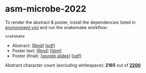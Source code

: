
<!-- README.md is generated from README.Rmd. Please edit that file -->

# asm-microbe-2022

<!-- badges: start -->
<!-- badges: end -->

To render the abstract & poster, install the dependencies listed in
[environment.yml](environment.yml) and run the snakemake workflow:

``` bash
snakemake
```

-   Abstract: \[[Rmd](abstract.Rmd)\]
    \[[pdf](https://sovacool.dev/asm-microbe-2022/abstract.pdf)\]
-   Poster text: \[[Rmd](poster.Rmd)\]
    \[[html](https://sovacool.dev/asm-microbe-2022/poster.html)\]
-   Poster (final): \[[google
    slides](https://docs.google.com/presentation/d/15YYwOqDP8gjhGizGFcxNq-QKh8zklvFXJ2DG6A8WIBQ/)\]
    \[[pdf](https://sovacool.dev/asm-microbe-2022/poster_ASM-Microbe-2022.pdf)\]

Abstract character count (excluding whitespace): **2165** out of
[**2200**](https://asm.org/Events/ASM-Microbe/Abstracts)
